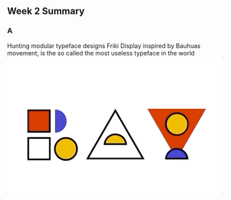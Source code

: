 ## Week 2 Summary

### A

Hunting modular typeface designs
Friki Display inspired by Bauhuas movement, is the so called the most useless typeface in the world
![Image of Rayattempt](https://github.com/Raymondvonz/CodeWords/blob/master/W2/RAY_ATTEMPT.gif)

